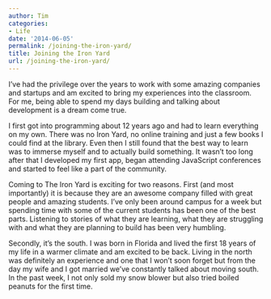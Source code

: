 ```yaml
---
author: Tim
categories:
- Life
date: '2014-06-05'
permalink: /joining-the-iron-yard/
title: Joining the Iron Yard
url: /joining-the-iron-yard/
---
```


I’ve had the privilege over the years to work with some amazing companies and startups and am excited to bring my experiences into the classroom. For me, being able to spend my days building and talking about development is a dream come true.

<!--more-->

I first got into programming about 12 years ago and had to learn everything on my own. There was no Iron Yard, no online training and just a few books I could find at the library. Even then I still found that the best way to learn was to immerse myself and to actually build something. It wasn’t too long after that I developed my first app, began attending JavaScript conferences and started to feel like a part of the community.

Coming to The Iron Yard is exciting for two reasons. First (and most importantly) it is because they are an awesome company filled with great people and amazing students. I’ve only been around campus for a week but spending time with some of the current students has been one of the best parts. Listening to stories of what they are learning, what they are struggling with and what they are planning to build has been very humbling.

Secondly, it’s the south. I was born in Florida and lived the first 18 years of my life in a warmer climate and am excited to be back. Living in the north was definitely an experience and one that I won’t soon forget but from the day my wife and I got married we’ve constantly talked about moving south. In the past week, I not only sold my snow blower but also tried boiled peanuts for the first time.
 